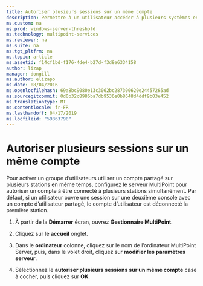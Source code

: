 ```yaml
---
title: Autoriser plusieurs sessions sur un même compte
description: Permettre à un utilisateur accéder à plusieurs systèmes en même temps.
ms.custom: na
ms.prod: windows-server-threshold
ms.technology: multipoint-services
ms.reviewer: na
ms.suite: na
ms.tgt_pltfrm: na
ms.topic: article
ms.assetid: f14cf1bd-f176-4de4-b27d-f3d8e6334158
author: lizap
manager: dongill
ms.author: elizapo
ms.date: 08/04/2016
ms.openlocfilehash: 69a8bc9080e13c3062bc287300620e24457265ad
ms.sourcegitcommit: 0d0b32c8986ba7db9536e0b8648d4ddf9b03e452
ms.translationtype: MT
ms.contentlocale: fr-FR
ms.lasthandoff: 04/17/2019
ms.locfileid: "59863790"
---
```

# <a name="allow-one-account-to-have-multiple-sessions"></a>Autoriser plusieurs sessions sur un même compte
Pour activer un groupe d’utilisateurs utiliser un compte partagé sur plusieurs stations en même temps, configurez le serveur MultiPoint pour autoriser un compte à être connecté à plusieurs stations simultanément. Par défaut, si un utilisateur ouvre une session sur une deuxième console avec un compte d’utilisateur partagé, le compte d’utilisateur est déconnecté la première station.  
  
1.  À partir de la **Démarrer** écran, ouvrez **Gestionnaire MultiPoint**.  
  
2.  Cliquez sur le **accueil** onglet.  
  
3.  Dans le **ordinateur** colonne, cliquez sur le nom de l’ordinateur MultiPoint Server, puis, dans le volet droit, cliquez sur **modifier les paramètres serveur**.  
  
4.  Sélectionnez le **autoriser plusieurs sessions sur un même compte** case à cocher, puis cliquez sur **OK**.  
  
